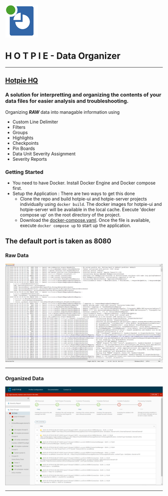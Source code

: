 ![HOTPIE](hotpie-ui/src/assets/pie-solid-color-small.png "HOTPIE Data Organizer")
# H O T P I E -  Data Organizer 
---
[Hotpie HQ](https://hotpie.tech "https://hotpie.tech")
---
### A solution for interpretting and organizing the contents of your data files for easier analysis and troubleshooting.

Organizing _**RAW**_ data into managable information using
  * Custom Line Delimiter
  * Filters
  * Groups
  * Highlights
  * Checkpoints
  * Pin Boards
  * Data Unit Severity Assignment
  * Severity Reports

### Getting Started
* You need to have Docker. Install Docker Engine and Docker compose first.
* Setup the Application : There are two ways to get this done
  * Clone the repo and build hotpie-ui and hotpie-server projects individually using `docker build`. The docker images for hotpie-ui and hotpie-server will be available in the local cache. Execute 'docker compose up' on the root directory of the project.
  * Download the [docker-compose.yaml](https://github.com/codebarrier/hotpie/releases/download/3.0.0/docker-compose.yaml "Hotpie Docker"). Once the file is available, execute `docker compose up` to start up the application.

The default port is taken as 8080
---
### Raw Data
![RAW Data](hotpie-ui/src/assets/raw-data.png "Raw Data")

---
### Organized Data
![Organized Data](hotpie-ui/src/assets/hotpie-1.png "Organized Data")

---
